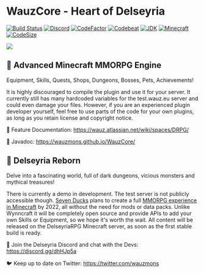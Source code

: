 # WauzCore - Heart of Delseyria
[![Build Status](https://travis-ci.org/Wauzmons/WauzCore.svg?branch=master)](https://travis-ci.org/Wauzmons/WauzCore)
[![Discord](https://img.shields.io/discord/212147184999596032)](https://discord.gg/dhHJp5a)
[![CodeFactor](https://www.codefactor.io/repository/github/wauzmons/wauzcore/badge)](https://www.codefactor.io/repository/github/wauzmons/wauzcore)
[![Codebeat](https://codebeat.co/badges/ddcb8361-5bb9-4988-b3c7-51f34db15f21)](https://codebeat.co/projects/github-com-wauzmons-wauzcore-master)
[![JDK](https://img.shields.io/badge/Java-Oracle%20JDK%208-orange.svg)](https://www.oracle.com/technetwork/java/javase/downloads/index.html)
[![Minecraft](https://img.shields.io/badge/Minecraft-PaperMC%201.16.3-orange.svg)](https://papermc.io/downloads#Paper-1.16)
[![CodeSize](https://img.shields.io/github/languages/code-size/Wauzmons/WauzCore)](https://shields.io/category/size)

![](https://wauz.eu/assets/images/banner-delseyria.png)

## :crown: Advanced Minecraft MMORPG Engine
Equipment, Skills, Quests, Shops, Dungeons, Bosses, Pets, Achievements!

It is highly discouraged to compile the plugin and use it for your server. It currently still has many hardcoded variables for the test.wauz.eu server and could even damage your files. However, if you are an experienced plugin developer yourself, feel free to use parts of the code for your own plugins, as long as you retain license and copyright notice.

:blue_book: Feature Documentation: https://wauz.atlassian.net/wiki/spaces/DRPG/

:orange_book: Javadoc: https://wauzmons.github.io/WauzCore/

## :sunrise_over_mountains: Delseyria Reborn
Delve into a fascinating world, full of dark dungeons, vicious monsters and mythical treasures!

There is currently a demo in development. The test server is not publicly accessible though. [Seven Ducks](https://github.com/SevenDucks) plans to create a full [MMORPG experience in Minecraft](https://www.wauz.eu) by 2022, all without the need for mods or data packs. Unlike Wynncraft it will be completely open source and provide APIs to add your own Skills or Equipment, so we hope it's worth the wait. All content will be released on the DelseyriaRPG Minecraft server, as soon as the first stable build is ready.

:european_castle: Join the Delseyria Discord and chat with the Devs: https://discord.gg/dhHJp5a

:bird: Keep up to date on Twitter: https://twitter.com/wauzmons
